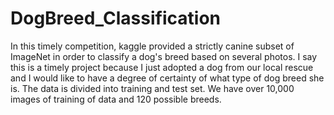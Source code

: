 # DogBreed_Classification

In this timely competition, kaggle provided a strictly canine subset of ImageNet in order to classify a dog's breed based on several photos. I say this is a timely project because I just adopted a dog from our local rescue and I would like to have a degree of certainty of what type of dog breed she is. The data is divided into training and test set. We have over 10,000 images of training of data and 120 possible breeds.
